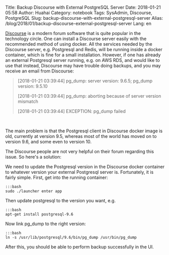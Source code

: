 Title: Backup Discourse with External PostgreSQL Server
Date: 2018-01-21 05:58
Author: Huahai
Category: notebook
Tags: SysAdmin, Discourse, PostgreSQL
Slug: backup-discourse-with-external-postgresql-server
Alias: /blog/2018/01/backup-discourse-external-postgresql-server
Lang: en

[Discourse](https://www.discourse.org/) is a modern forum software that is quite popular in the technology circle. One can install a Discourse server easily with the recommended method of using docker. All the services needed by the Discourse server, e.g. Postgresql and Redis, will be running inside a docker container, which is fine for a small installation. However, if one has already an external Postgresql server running, e.g. on AWS RDS, and would like to use that instead, Discourse may have trouble doing backups, and you may receive an email from Discourse:

> [2018-01-21 03:39:44] pg_dump: server version: 9.6.5; pg_dump version: 9.5.10
>
> [2018-01-21 03:39:44] pg_dump: aborting because of server version mismatch
>
> [2018-01-21 03:39:44] EXCEPTION: pg_dump failed

 

The main problem is that the Postgresql client in Discourse docker image is old, currently at version 9.5, whereas most of the world has moved on to version 9.6, and some even to version 10. 

The Discourse people are not very helpful on their forum regarding this issue. So here's a solution:

We need to update the Postgresql version in the Discourse docker container to whatever version your external Postgresql server is. Fortunately, it is fairly simple. First, get into the running container:

    :::bash
    sudo ./launcher enter app

Then update postgresql to the version you want, e.g.

    :::bash
    apt-get install postgresql-9.6

Now link pg_dump to the right version:

    :::bash
    ln -s /usr/lib/postgresql/9.6/bin/pg_dump /usr/bin/pg_dump

After this, you should be able to perform backup successfully in the UI.  
